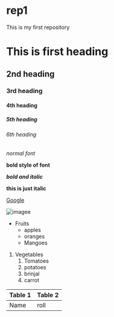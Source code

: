 # rep1
This is my first repository
# This is first heading
## 2nd heading
### 3rd heading
#### 4th heading 
##### 5th heading
###### 6th heading
*normal font*

**bold style of font**

***bold and italic***

****this is just italic****

[Google](www.google.com)

![imagee](https://images.pexels.com/photos/674010/pexels-photo-674010.jpeg?auto=compress&cs=tinysrgb&dpr=1&w=500) 

* Fruits              
  * apples
  * oranges
  * Mangoes
  
1. Vegetables      
   1. Tomatoes 
   2. potatoes
   3. brinjal
   4. carrot

Table 1 | Table 2
--------|--------             
Name|roll

